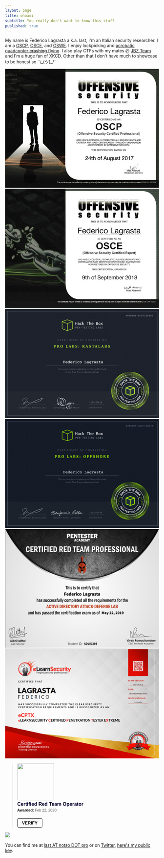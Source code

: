 ```yaml
---
layout: page
title: whoami
subtitle: You really don't want to know this stuff
published: true
---
```


My name is Federico Lagrasta a.k.a. last, I'm an Italian security researcher. I am a [OSCP](https://www.offensive-security.com/information-security-certifications/oscp-offensive-security-certified-professional/), [OSCE](https://www.offensive-security.com/information-security-certifications/osce-offensive-security-certified-expert/), and [OSWE](https://www.offensive-security.com/awae-oswe/). I enjoy lockpicking and [acrobatic quadcopter ~~crashing~~ flying](https://www.youtube.com/watch?v=DpP_eaYOmxg). I also play CTFs with my mates @ [JBZ Team](https://jbz.team/about/) and I'm a huge fan of [XKCD](https://xkcd.com/1243/). Other than that I don't have much to showcase to be honest so ¯\\\_(ツ)\_/¯  

 <div class="row">
 	<div class="column">
    	<img src="/img/oscp.jpg"/>
  	</div>
 	<div class="column">
 		<img src="/img/osce.png"/>
 	</div>
 </div>
 
<div class="row">
    <div class="column">
    	<img src="/img/rastalabs.png"/>
  	</div>
   	<div class="column">
    	<img src="/img/offshore.png"/>
	</div>
</div> 
  
<div class="row">
  	<div class="column">
    	<img src="/img/crtp.png"/>
  	</div> 
	<div class="column">
    	<img src="/img/ecptx.png"/>
	</div>
</div> 
<div class="row">
  	<div class="column">
<blockquote class="badgr-badge" style="font-family: Helvetica, Roboto, &quot;Segoe UI&quot;, Calibri, sans-serif;"><a href="https://api.badgr.io/public/assertions/JMGMVoJ8QmqEkA9g0dbohw?identity__email=fed.lag%40protonmail.ch"><img src="https://api.badgr.io/public/assertions/JMGMVoJ8QmqEkA9g0dbohw/image" width="120px" height="120px"></a><p class="badgr-badge-name" style="hyphens: auto; overflow-wrap: break-word; word-wrap: break-word;margin: 0; font-size: 16px; font-weight: 600; font-style: normal; font-stretch: normal; line-height: 1.25; letter-spacing: normal; text-align: left; color: #05012c;">Certified Red Team Operator</p><p class="badgr-badge-date" style="margin: 0; font-size: 12px; font-style: normal; font-stretch: normal; line-height: 1.67; letter-spacing: normal; text-align: left; color: #555555;"><strong style="font-size: 12px; font-weight: bold; font-style: normal; font-stretch: normal; line-height: 1.67; letter-spacing: normal; text-align: left; color: #000;">Awarded:</strong> Feb 22, 2020</p><p style="margin: 16px 0; padding: 0;"><a class="badgr-badge-verify" target="_blank" href="https://badgecheck.io?url=https://api.badgr.io/public/assertions/JMGMVoJ8QmqEkA9g0dbohw?identity__email=fed.lag%40protonmail.ch" style="box-sizing: content-box; display: flex; align-items: center; justify-content: center; margin: 0; font-size:14px; font-weight: bold; width: 48px; height: 16px; border-radius: 4px; border: solid 1px black; text-decoration: none; padding: 6px 16px; margin: 16px 0; color: black;">VERIFY</a></p><script async="async" src="https://badgr.com/assets/widgets.bundle.js"></script></blockquote>
	</div>
	<div class="column">
    	<img src="/img/oswe.jpg"/>
	</div>
</div>

You can find me at [last AT notso DOT pro](mailto:last@notso.pro) or on [Twitter](https://twitter.com/last0x00), [here's my public key]({{site.baseurl}}/pubkey.txt).
